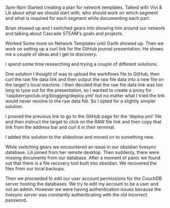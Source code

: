 3pm-9pm
Started creating a plan for network templates. Talked with Vivi & Lili about what we should start with, who should work on which segment and what is required for each segment while documenting each part.

Brian showed up and I switched gears into showing him around our network and talking about Cascade STEAM's goals and projects.

Worked Some more on Network Templates until Garth showed up. Then we work on setting up a curl link for the GitHub journal presentation. He shows me a couple of ideas and I get to discovery. 

I spend some time researching and trying a couple of different solutions.

One solution I thought of was to upload the workflows file to GitHub, then curl the raw file data link and then output the raw file data into a new file on the target's local machine. I then decided that the raw file data link was too long to type out for the presentation, so I wanted to create a proxy for 'raspberrypiclub.org/blogging/deploy.yml' but no matter what I tried the link would never resolve to the raw data file. So I opted for a slightly simpler solution. 

I proxied the previous link to go to the GitHub page for the 'deploy.yml' file and then instruct the target to click on the RAW file link and then copy that link from the address bar and curl it in their terminal.

I added this solution to the slideshow and moved on to something new.

While switching gears we encountered an issue in our obsidian livesync database. Lili joined from her remote desktop. Then suddenly, there were missing documents from our database. After a moment of panic we found out that there is a file recovery tool built into obsidian. We recovered the files from our local backups.

Then we proceeded to edit our user account permissions for the CouchDB server hosting the databases. We try to edit my account to be a user and not an admin. However we were having authentication issues because the livesync server was constantly authenticating with the old incorrect password.